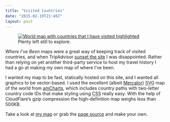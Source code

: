 ```yaml
---
title: "Visited Countries"
date: "2015-02-19T21:40Z"
layout: post
---
```


<figure>
    <a href="/projects/visited-countries/">
        <img src="/images/visited-countries-small.png" srcset="/images/visited-countries-medium.png 1x, /images/visited-countries-large.png 2x" alt="World map with countries that I have visited highlighted">
    </a>
    <figcaption>Plenty left still to explore.</figcaption>
</figure>

*Where I’ve Been* maps were a great way of keeping track of visited countries, and when TripAdvisor [sunset the site](http://www.whereivebeen.com) I was disappointed. Rather than relying on yet another third-party service to host my travel history I had a go at making my own map of where I’ve been.

I wanted my map to be fast, statically hosted on this site, and I wanted all graphics to be vector-based. I used the excellent (albeit [Mercator](http://en.wikipedia.org/wiki/Mercator_projection)) <abbr title="Scalable Vector Graphic">SVG</abbr> map of the world from [amCharts](http://www.amcharts.com/svg-maps), which includes country paths with two-letter country code IDs that make styling using <abbr title="Cascading Stylesheet">CSS</abbr> really easy. With the help of CloudFlare’s gzip compression the high-definition map weighs less than 500KB.

Take a look at [my map](/projects/visited-countries/) or grab the [page source](https://raw.githubusercontent.com/danleech/danleech.com/gh-pages/projects/visited-countries/index.html) and make your own.